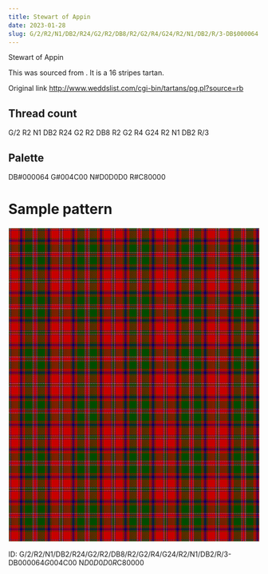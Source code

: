 ```yaml
---
title: Stewart of Appin
date: 2023-01-28
slug: G/2/R2/N1/DB2/R24/G2/R2/DB8/R2/G2/R4/G24/R2/N1/DB2/R/3-DB$000064 G$004C00 N$D0D0D0 R$C80000
---
```

Stewart of Appin

This was sourced from <no value>.  It is a 16 stripes tartan.

Original link http://www.weddslist.com/cgi-bin/tartans/pg.pl?source=rb

## Thread count
G/2 R2 N1 DB2 R24 G2 R2 DB8 R2 G2 R4 G24 R2 N1 DB2 R/3

## Palette
DB#000064 G#004C00 N#D0D0D0 R#C80000

# Sample pattern

![Tartan detail](tartan.png "G/2 R2 N1 DB2 R24 G2 R2 DB8 R2 G2 R4 G24 R2 N1 DB2 R/3 tartan")

ID: G/2/R2/N1/DB2/R24/G2/R2/DB8/R2/G2/R4/G24/R2/N1/DB2/R/3-DB$000064 G$004C00 N$D0D0D0 R$C80000